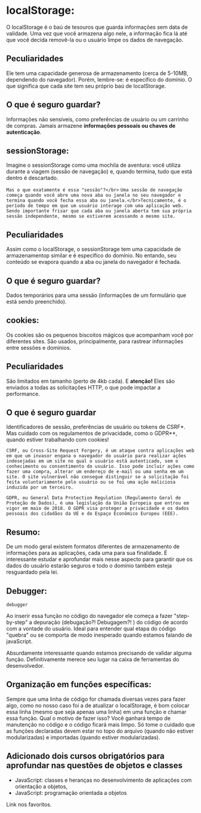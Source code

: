 # localStorage:

O localStorage é o baú de tesouros que guarda informações sem data de validade. Uma vez que você armazena algo nele, a informação fica lá até que você decida removê-la ou o usuário limpe os dados de navegação.

## Peculiaridades

Ele tem uma capacidade generosa de armazenamento (cerca de 5-10MB, dependendo do navegador). Porém, lembre-se: é específico do domínio. O que significa que cada site tem seu próprio baú de localStorage.

## O que é seguro guardar?

Informações não sensíveis, como preferências de usuário ou um carrinho de compras. Jamais armazene <strong>informações pessoais ou chaves de autenticação</strong>.

## sessionStorage:

Imagine o sessionStorage como uma mochila de aventura: você utiliza durante a viagem (sessão de navegação) e, quando termina, tudo que está dentro é descartado.

`Mas o que exatamente é essa "sessão"?</br>`
`Uma sessão de navegação começa quando você abre uma nova aba ou janela no seu navegador e termina quando você fecha essa aba ou janela.</br>Tecnicamente, é o período de tempo em que um usuário interage com uma aplicação web. Sendo importante frisar que cada aba ou janela aberta tem sua própria sessão independente, mesmo se estiverem acessando o mesmo site.`

## Peculiaridades

Assim como o localStorage, o sessionStorage tem uma capacidade de armazenamentop similar e é específico do domínio. No entando, seu conteúdo se evapora quando a aba ou janela do navegador é fechada.

## O que é seguro guardar?

Dados temporários para uma sessão (informações de um formulário que está sendo preenchido).

## cookies:

Os cookies são os pequenos biscoitos mágicos que acompanham você por diferentes sites. São usados, principalmente, para rastrear informações entre sessões e domínios.

## Peculiaridades

São limitados em tamanho (perto de 4kb cada). E <strong>atenção!</strong> Eles são enviados a todas as solicitações HTTP, o que pode impactar a performance.

## O que é seguro guardar

Identificadores de sessão, preferências de usuário ou tokens de CSRF\*. Mas cuidado com os regulamentos de privacidade, como o GDPR\*\*, quando estiver trabalhando com cookies!

`CSRF, ou Cross-Site Request Forgery, é um ataque contra aplicações web em que um invasor engana o navegador do usuário para realizar ações indesejadas em um site no qual o usuário está autenticado, sem o conhecimento ou consentimento do usuário. Isso pode incluir ações como fazer uma compra, alterar um endereço de e-mail ou uma senha em um site. O site vulnerável não consegue distinguir se a solicitação foi feita voluntariamente pelo usuário ou se foi uma ação maliciosa induzida por um terceiro.`

`GDPR, ou General Data Protection Regulation (Regulamento Geral de Proteção de Dados), é uma legislação da União Europeia que entrou em vigor em maio de 2018. O GDPR visa proteger a privacidade e os dados pessoais dos cidadãos da UE e do Espaço Econômico Europeu (EEE).`

## Resumo:

De um modo geral existem formatos diferentes de armazenamento de informações para as aplicações, cada uma para sua finalidade. É interessante estudar e aprofundar mais nesse aspecto para garantir que os dados do usuário estarão seguros e todo o domínio também esteja resguardado pela lei.

## Debugger:

`debugger`

Ao inserir essa função no código do navegador ele começa a fazer "step-by-step" a depuração (debugação?! Debugagem?! ) do código de acordo com a vontade do usuário. Ideal para entender qual etapa do código "quebra" ou se comporta de modo inesperado quando estamos falando de javaScript.

Absurdamente interessante quando estamos precisando de validar alguma função. Definitivamente merece seu lugar na caixa de ferramentas do desenvolvedor.

## Organização em funções específicas:

Sempre que uma linha de código for chamada diversas vezes para fazer algo, como no nosso caso foi a de atualizar o localStorage, é bom colocar essa linha (mesmo que seja apenas uma linha) em uma função e chamar essa função. Qual o motivo de fazer isso? Você ganhará tempo de manutenção no código e o código ficará mais limpo. Só tome o cuidado que as funções declaradas devem estar no topo do arquivo (quando não estiver modularizadas) e importadas (quando estiver modularizadas).

## Adicionado dois cursos obrigatórios para aprofundar nas questões de objetos e classes

<ul>
<li>JavaScript: classes e heranças no desenvolvimento de aplicações com orientação a objetos,</li>
<li>JavaScript: programação orientada a objetos</li>
</ul>

Link nos favoritos.
